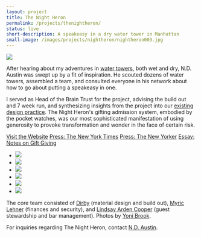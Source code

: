 ```yaml
---
layout: project
title: The Night Heron
permalink: /projects/thenightheron/
status: live
short-description: A speakeasy in a dry water tower in Manhattan
small-image: /images/projects/nightheron/nightheron003.jpg
---
```


<img src=" {{base.url }}/images/projects/nightheron/nightheron005.jpg">

After hearing about my adventures in <a href="http://www.nytimes.com/2013/07/18/nyregion/daring-enough-to-bare-it-all-for-a-new-york-swim.html" target="_blank">water towers</a>, both wet and dry, N.D. Austin was swept up by a fit of inspiration. He scouted dozens of water towers, assembled a team, and consulted everyone in his network about how to go about putting a speakeasy in one.   

I served as Head of the Brain Trust for the project, advising the build out and 7 week run, and synthesizing insights from the project into our <a href="/projects/sextantworks/">existing design practice</a>. The Night Heron's gifting admission system, embodied by the pocket watches, was our most sophisticated manifestation of using generosity to provoke transformation and wonder in the face of certain risk.

<a href="http://nightheronspeakeasy.com/" target="_blank" class="button small info">Visit the Website</a> <a href="http://www.nytimes.com/slideshow/2013/05/22/nyregion/20130522_SPEAKEASY.html?_r=0" target="_blank" class="button small info">Press: The New York Times</a> <a href="http://www.newyorker.com/magazine/2013/05/27/tower-heist" target="_blank" class="button small info">Press: The New Yorker</a> <a href="/2013/05/notes-on-gift-giving/" class="button small info">Essay: Notes on Gift Giving</a>

<ul class="medium-block-grid-2 small-block-grid-1">

<li>
<img src="{{ site.baseurl }}/images/projects/nightheron/nightheron006.jpg" />
</li>

<li>
<img src="{{ site.baseurl }}/images/projects/nightheron/nightheron002.jpg" />
</li>

<li>
<img src="{{ site.baseurl }}/images/projects/nightheron/MG_6658_YoniBrook-1024x682.jpg" />
</li>


<li>
<img src="{{ site.baseurl }}/images/projects/nightheron/nightheron001.jpg" />
</li>


<li>
<img src="{{ site.baseurl }}/images/projects/nightheron/5_MG_6339_YoniBrook.jpg" />
</li>


<li>
<img src="{{ site.baseurl }}/images/projects/nightheron/1_MG_6437_YoniBrook.jpg" />
</li>

</ul>

The core team consisted of <a href="http://dirby.info/" target="_blank">Dirby</a> (material design and build out), <a href="https://www.linkedin.com/in/myric-lehner-07305842" target="_blank">Myric Lehner</a> (finances and security), and  <a href="http://www.lindsayardencooper.com/" target="_blank">Lindsay Arden Cooper</a> (guest stewardship and bar management). Photos by <a href="http://cargocollective.com/yonibrook" target="_blank">Yoni Brook</a>.

For inquiries regarding The Night Heron, contact <a href="mailto:imbibe@nightheronspeakeasy.com">N.D. Austin</a>.
